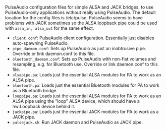 PulseAudio configuration files for simple ALSA and JACK bridges, to use PulseAudio-only applications without really using PulseAudio. The default location for the config files is /etc/pulse.
PulseAudio seems to have problems with JACK sometimes so the ALSA loopback pipe could be used with `alsa_in, alsa_out` for the same effect.

* `client.conf`: PulseAudio client configuration. Essentially just disables auto-spawning PulseAudio.
* `pipe_daemon.conf`: Sets up PulseAudio as just an inobtrusive pipe. Override or link daemon.conf to this file.
* `bluetooth_daemon.conf`: Sets up PulseAudio with non-flat volumes and resampling, e.g. for Bluetooth use. Override or link daemon.conf to this file.
* `alsapipe.pa`: Loads just the essential ALSA modules for PA to work as an ALSA pipe.
* `bluetooth.pa`: Loads just the essential Bluetooth modules for PA to work as a Bluetooth bridge.
* `looppipe.pa`: Loads just the essential ALSA modules for PA to work as an ALSA pipe using the "loop" ALSA device, which should have a hw:Loopback device behind it.
* `jackpipe.pa`: Loads just the essential JACK modules for PA to work as a JACK pipe.
* `pulsejack.sh`: Run JACK daemon and PulseAudio as JACK pipe.
